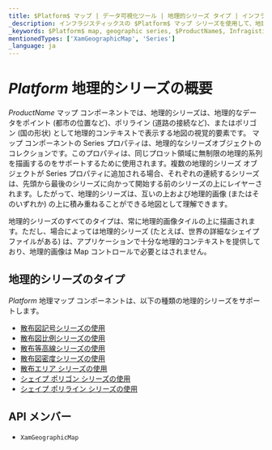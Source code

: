 ```yaml
---
title: $Platform$ マップ | データ可視化ツール | 地理的シリーズ タイプ | インフラジスティックス
_description: インフラジスティックスの $Platform$ マップ シリーズを使用して、地理的なデータをポイント (都市の位置など)、ポリライン (道路の接続など)、またはポリゴン (国の形状) として地理的コンテキストで表示します。$ProductName$ マップ シーリズについての詳細を表示します。
_keywords: $Platform$ map, geographic series, $ProductName$, Infragistics, $Platform$ マップ, 地理的シリーズ, インフラジスティックス
mentionedTypes: ['XamGeographicMap', 'Series']
_language: ja
---
```


# $Platform$ 地理的シリーズの概要

$ProductName$ マップ コンポーネントでは、地理的シリーズは、地理的なデータをポイント (都市の位置など)、ポリライン (道路の接続など)、またはポリゴン (国の形状) として地理的コンテキストで表示する地図の視覚的要素です。
マップ コンポーネントの Series プロパティは、地理的なシリーズオブジェクトのコレクションです。このプロパティは、同じプロット領域に無制限の地理的系列を描画するのをサポートするために使用されます。複数の地理的シリーズ オブジェクトが Series プロパティに追加される場合、それぞれの連続するシリーズは、先頭から最後のシリーズに向かって開始する前のシリーズの上にレイヤーされます。したがって、地理的シリーズは、互いの上および地理的画像 (またはそのいずれか) の上に積み重ねることができる地図として理解できます。

地理的シリーズのすべてのタイプは、常に地理的画像タイルの上に描画されます。ただし、場合によっては地理的シリーズ (たとえば、世界の詳細なシェイプ ファイルがある) は、アプリケーションで十分な地理的コンテキストを提供しており、地理的画像は Map コントロールで必要とはされません。


## 地理的シリーズのタイプ

$Platform$ 地理マップ コンポーネントは、以下の種類の地理的シリーズをサポートします。

- [散布図記号シリーズの使用](geo-map-type-scatter-symbol-series.md)
- [散布図比例シリーズの使用](geo-map-type-scatter-bubble-series.md)
- [散布等高線シリーズの使用](geo-map-type-scatter-contour-series.md)
- [散布図密度シリーズの使用](geo-map-type-scatter-density-series.md)
- [散布エリア シリーズの使用](geo-map-type-scatter-area-series.md)
- [シェイプ ポリゴン シリーズの使用](geo-map-type-shape-polygon-series.md)
- [シェイプ ポリライン シリーズの使用](geo-map-type-shape-polyline-series.md)

## API メンバー

 - `XamGeographicMap`